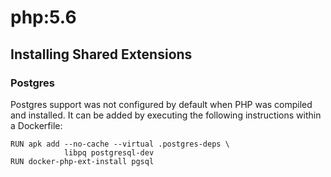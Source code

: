 php:5.6
=======

## Installing Shared Extensions

### Postgres

Postgres support was not configured by default when PHP was compiled and
installed. It can be added by executing the following instructions within
a Dockerfile:

```
RUN apk add --no-cache --virtual .postgres-deps \
            libpq postgresql-dev
RUN docker-php-ext-install pgsql
```
